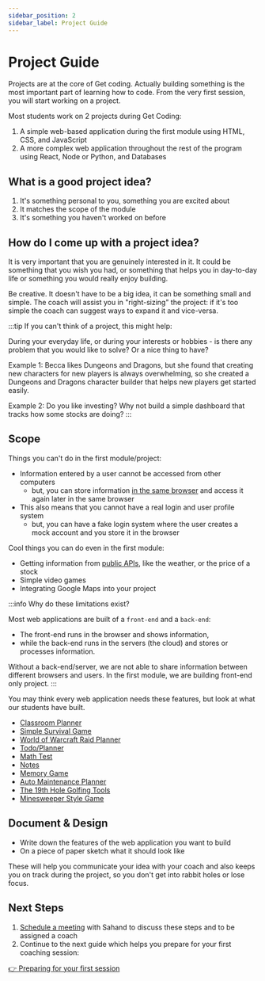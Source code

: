 ```yaml
---
sidebar_position: 2
sidebar_label: Project Guide
---
```


# Project Guide

Projects are at the core of Get coding. Actually building something is the most important part of learning how to code. From the very first session, you will start working on a project.

Most students work on 2 projects during Get Coding:

1. A simple web-based application during the first module using HTML, CSS, and JavaScript
2. A more complex web application throughout the rest of the program using React, Node or Python, and Databases

## What is a good project idea?

1. It's something personal to you, something you are excited about
2. It matches the scope of the module
3. It's something you haven't worked on before

## How do I come up with a project idea?

It is very important that you are genuinely interested in it. It could be something that you wish you had, or something that helps you in day-to-day life or something you would really enjoy building.

Be creative. It doesn't have to be a big idea, it can be something small and simple. The coach will assist you in "right-sizing" the project: if it's too simple the coach can suggest ways to expand it and vice-versa.

:::tip
If you can't think of a project, this might help:

During your everyday life, or during your interests or hobbies - is there any problem that you would like to solve? Or a nice thing to have?

Example 1: Becca likes Dungeons and Dragons, but she found that creating new characters for new players is always overwhelming, so she created a Dungeons and Dragons character builder that helps new players get started easily.

Example 2: Do you like investing? Why not build a simple dashboard that tracks how some stocks are doing?
:::

## Scope

Things you can't do in the first module/project:

- Information entered by a user cannot be accessed from other computers
  - but, you can store information [in the same browser](https://javascript.info/localstorage) and access it again later in the same browser
- This also means that you cannot have a real login and user profile system
  - but, you can have a fake login system where the user creates a mock account and you store it in the browser

Cool things you can do even in the first module:

- Getting information from [public APIs](https://www.google.com/search?q=Public+APIs), like the weather, or the price of a stock
- Simple video games
- Integrating Google Maps into your project

:::info
Why do these limitations exist?

Most web applications are built of a `front-end` and a `back-end`:

- The front-end runs in the browser and shows information,
- while the back-end runs in the servers (the cloud) and stores or processes information.

Without a back-end/server, we are not able to share information between different browsers and users. In the first module, we are building front-end only project.
:::

You may think every web application needs these features, but look at what our students have built.

- [Classroom Planner](https://chadmroberts88.github.io/classroom-planner/)
- [Simple Survival Game](https://hello-world-software-studios.github.io/lumberdome/)
- [World of Warcraft Raid Planner](https://danieltstoyles.github.io/wowprojectone/)
- [Todo/Planner](https://millerm30.github.io/todo/)
- [Math Test](https://zephyr709.github.io/MathMountain/)
- [Notes](https://parrottjrs.github.io/totes-mcnotes/)
- [Memory Game](https://btremb.github.io/Memory-Test-Project/)
- [Auto Maintenance Planner](https://SamTessier.github.io/Maintenance-Planner/)
- [The 19th Hole Golfing Tools](https://mpack89.github.io/)
- [Minesweeper Style Game](https://marktaylor7.github.io/KaboomBeach/)

## Document & Design

- Write down the features of the web application you want to build
- On a piece of paper sketch what it should look like

These will help you communicate your idea with your coach and also keeps you on track during the project, so you don't get into rabbit holes or lose focus.

## Next Steps

1. [Schedule a meeting](https://calendly.com/_sahand/30-minute) with Sahand to discuss these steps and to be assigned a coach
2. Continue to the next guide which helps you prepare for your first coaching session:

[👉 Preparing for your first session](./preparations)
